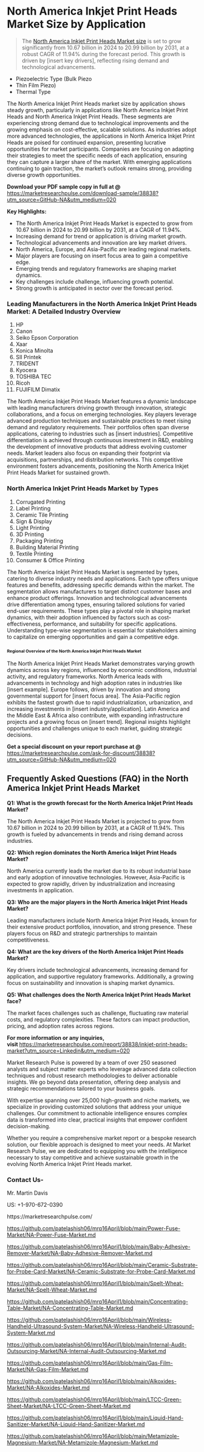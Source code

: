 <h1>North America Inkjet Print Heads Market&nbsp;Size by Application</h1><blockquote><p>The <a href="https://marketresearchpulse.com/download-sample/38838?utm_source=GitHub-NA&amp;utm_medium=020">North America Inkjet Print Heads Market size</a> is set to grow significantly from 10.67 billion in 2024 to 20.99 billion by 2031, at a robust CAGR of 11.94% during the forecast period. This growth is driven by [insert key drivers], reflecting rising demand and technological advancements.</p></blockquote><ul><li>Piezoelectric Type (Bulk Piezo <li> Thin Film Piezo) <li> Thermal Type</li></ul><p>The North America Inkjet Print Heads market size by application shows steady growth, particularly in applications like North America Inkjet Print Heads and North America Inkjet Print Heads. These segments are experiencing strong demand due to technological improvements and the growing emphasis on cost-effective, scalable solutions. As industries adopt more advanced technologies, the applications in North America Inkjet Print Heads are poised for continued expansion, presenting lucrative opportunities for market participants. Companies are focusing on adapting their strategies to meet the specific needs of each application, ensuring they can capture a larger share of the market. With emerging applications continuing to gain traction, the market’s outlook remains strong, providing diverse growth opportunities.</p><p><strong>Download your PDF sample copy in full at @ </strong><a href="https://marketresearchpulse.com/download-sample/38838?utm_source=GitHub-NA&amp;utm_medium=020">https://marketresearchpulse.com/download-sample/38838?utm_source=GitHub-NA&amp;utm_medium=020</a></p><p><strong>Key Highlights: </strong></p><ul><li>The North America Inkjet Print Heads Market is expected to grow from 10.67 billion in 2024 to 20.99 billion by 2031, at a CAGR of 11.94%.</li><li>Increasing demand for trend or application is driving market growth.</li><li>Technological advancements and innovation are key market drivers.</li><li>North America, Europe, and Asia-Pacific are leading regional markets.</li><li>Major players are focusing on insert focus area to gain a competitive edge.</li><li>Emerging trends and regulatory frameworks are shaping market dynamics.</li><li>Key challenges include challenge, influencing growth potential.</li><li>Strong growth is anticipated in sector over the forecast period.</li></ul><h3>Leading Manufacturers in the North America Inkjet Print Heads Market: A Detailed Industry Overview</h3><ol><li>HP</li><li>Canon</li><li>Seiko Epson Corporation</li><li>Xaar</li><li>Konica Minolta</li><li>SII Printek</li><li>TRIDENT</li><li>Kyocera</li><li>TOSHIBA TEC</li><li>Ricoh</li><li>FUJIFILM Dimatix</li></ol><div class="flex max-w-full flex-col flex-grow"><div class="min-h-8 text-message flex w-full flex-col items-end gap-2 whitespace-normal break-words [.text-message+&amp;]:mt-5" dir="auto" data-message-author-role="assistant" data-message-id="fd8432e4-4910-450d-b182-61b7bfb0a01f" data-message-model-slug="gpt-4o"><div class="flex w-full flex-col gap-1 empty:hidden first:pt-[3px]"><div class="markdown prose w-full break-words dark:prose-invert light"><p>The North America Inkjet Print Heads Market features a dynamic landscape with leading manufacturers driving growth through innovation, strategic collaborations, and a focus on emerging technologies. Key players leverage advanced production techniques and sustainable practices to meet rising demand and regulatory requirements. Their portfolios often span diverse applications, catering to industries such as [insert industries]. Competitive differentiation is achieved through continuous investment in R&amp;D, enabling the development of innovative products that address evolving customer needs. Market leaders also focus on expanding their footprint via acquisitions, partnerships, and distribution networks. This competitive environment fosters advancements, positioning the North America Inkjet Print Heads Market for sustained growth.</p></div></div></div></div><h3>North America Inkjet Print Heads Market by Types</h3><ol><li>Corrugated Printing <li> Label Printing <li> Ceramic Tile Printing <li> Sign & Display <li> Light Printing <li> 3D Printing <li> Packaging Printing <li> Building Material Printing <li> Textile Printing <li> Consumer & Office Printing</li></ol><div class="flex max-w-full flex-col flex-grow"><div class="min-h-8 text-message flex w-full flex-col items-end gap-2 whitespace-normal break-words [.text-message+&amp;]:mt-5" dir="auto" data-message-author-role="assistant" data-message-id="084470be-0bb7-4664-bddf-5156b4f41249" data-message-model-slug="gpt-4o-mini"><div class="flex w-full flex-col gap-1 empty:hidden first:pt-[3px]"><div class="markdown prose w-full break-words dark:prose-invert light"><p>The North America Inkjet Print Heads Market is segmented by types, catering to diverse industry needs and applications. Each type offers unique features and benefits, addressing specific demands within the market. The segmentation allows manufacturers to target distinct customer bases and enhance product offerings. Innovation and technological advancements drive differentiation among types, ensuring tailored solutions for varied end-user requirements. These types play a pivotal role in shaping market dynamics, with their adoption influenced by factors such as cost-effectiveness, performance, and suitability for specific applications. Understanding type-wise segmentation is essential for stakeholders aiming to capitalize on emerging opportunities and gain a competitive edge.</p></div></div></div></div><h3><span style="font-size: 11px;">Regional Overview of the North America Inkjet Print Heads Market</span></h3><div class="flex max-w-full flex-col flex-grow"><div class="min-h-8 text-message flex w-full flex-col items-end gap-2 whitespace-normal break-words [.text-message+&amp;]:mt-5" dir="auto" data-message-author-role="assistant" data-message-id="e9038762-ce64-4e30-91c9-9bd413514231" data-message-model-slug="gpt-4o-mini"><div class="flex w-full flex-col gap-1 empty:hidden first:pt-[3px]"><div class="markdown prose w-full break-words dark:prose-invert light"><p>The North America Inkjet Print Heads Market demonstrates varying growth dynamics across key regions, influenced by economic conditions, industrial activity, and regulatory frameworks. North America leads with advancements in technology and high adoption rates in industries like [insert example]. Europe follows, driven by innovation and strong governmental support for [insert focus area]. The Asia-Pacific region exhibits the fastest growth due to rapid industrialization, urbanization, and increasing investments in [insert industry/application]. Latin America and the Middle East &amp; Africa also contribute, with expanding infrastructure projects and a growing focus on [insert trend]. Regional insights highlight opportunities and challenges unique to each market, guiding strategic decisions.</p></div></div></div></div><p><strong>Get a special discount on your report purchase at @ </strong><a href="https://marketresearchpulse.com/ask-for-discount/38838?utm_source=GitHub-NA&amp;utm_medium=020">https://marketresearchpulse.com/ask-for-discount/38838?utm_source=GitHub-NA&amp;utm_medium=020</a></p><h2>Frequently Asked Questions (FAQ) in the North America Inkjet Print Heads Market</h2><p><strong>Q1: What is the growth forecast for the North America Inkjet Print Heads Market?</strong></p><p>The North America Inkjet Print Heads Market is projected to grow from 10.67 billion in 2024 to 20.99 billion by 2031, at a CAGR of 11.94%. This growth is fueled by advancements in trends and rising demand across industries.</p><p><strong>Q2: Which region dominates the North America Inkjet Print Heads Market?</strong></p><p>North America currently leads the market due to its robust industrial base and early adoption of innovative technologies. However, Asia-Pacific is expected to grow rapidly, driven by industrialization and increasing investments in application.</p><p><strong>Q3: Who are the major players in the North America Inkjet Print Heads Market?</strong></p><p>Leading manufacturers include North America Inkjet Print Heads, known for their extensive product portfolios, innovation, and strong presence. These players focus on R&amp;D and strategic partnerships to maintain competitiveness.</p><p><strong>Q4: What are the key drivers of the North America Inkjet Print Heads Market?</strong></p><p>Key drivers include technological advancements, increasing demand for application, and supportive regulatory frameworks. Additionally, a growing focus on sustainability and innovation is shaping market dynamics.</p><p><strong>Q5: What challenges does the North America Inkjet Print Heads Market face?</strong></p><p>The market faces challenges such as challenge, fluctuating raw material costs, and regulatory complexities. These factors can impact production, pricing, and adoption rates across regions.</p><p><strong>For more information or any inquiries, visit&nbsp;</strong><a href="https://marketresearchpulse.com/report/38838/inkjet-print-heads-market?utm_source=Linkedin&utm_medium=020">https://marketresearchpulse.com/report/38838/inkjet-print-heads-market?utm_source=Linkedin&utm_medium=020</a></p><p>Market Research Pulse is powered by a team of over 250 seasoned analysts and subject matter experts who leverage advanced data collection techniques and robust research methodologies to deliver actionable insights. We go beyond data presentation, offering deep analysis and strategic recommendations tailored to your business goals.</p><p>With expertise spanning over 25,000 high-growth and niche markets, we specialize in providing customized solutions that address your unique challenges. Our commitment to actionable intelligence ensures complex data is transformed into clear, practical insights that empower confident decision-making.</p><p>Whether you require a comprehensive market report or a bespoke research solution, our flexible approach is designed to meet your needs. At Market Research Pulse, we are dedicated to equipping you with the intelligence necessary to stay competitive and achieve sustainable growth in the evolving North America Inkjet Print Heads market.</p><h3><strong>Contact Us-</strong></h3><p>Mr. Martin Davis</p><p>US: +1-970-672-0390</p><p>https://marketresearchpulse.com/</p><p><a href="https://github.com/patelashish06/mrp16April/blob/main/Power-Fuse-Market/NA-Power-Fuse-Market.md">https://github.com/patelashish06/mrp16April/blob/main/Power-Fuse-Market/NA-Power-Fuse-Market.md</a></p><p><a href="https://github.com/patelashish06/mrp16April1/blob/main/Baby-Adhesive-Remover-Market/NA-Baby-Adhesive-Remover-Market.md">https://github.com/patelashish06/mrp16April1/blob/main/Baby-Adhesive-Remover-Market/NA-Baby-Adhesive-Remover-Market.md</a></p><p><a href="https://github.com/patelashish06/mrp16April/blob/main/Ceramic-Substrate-for-Probe-Card-Market/NA-Ceramic-Substrate-for-Probe-Card-Market.md">https://github.com/patelashish06/mrp16April/blob/main/Ceramic-Substrate-for-Probe-Card-Market/NA-Ceramic-Substrate-for-Probe-Card-Market.md</a></p><p><a href="https://github.com/patelashish06/mrp16April1/blob/main/Spelt-Wheat-Market/NA-Spelt-Wheat-Market.md">https://github.com/patelashish06/mrp16April1/blob/main/Spelt-Wheat-Market/NA-Spelt-Wheat-Market.md</a></p><p><a href="https://github.com/patelashish06/mrp16April1/blob/main/Concentrating-Table-Market/NA-Concentrating-Table-Market.md">https://github.com/patelashish06/mrp16April1/blob/main/Concentrating-Table-Market/NA-Concentrating-Table-Market.md</a></p><p><a href="https://github.com/patelashish06/mrp16April/blob/main/Wireless-Handheld-Ultrasound-System-Market/NA-Wireless-Handheld-Ultrasound-System-Market.md">https://github.com/patelashish06/mrp16April/blob/main/Wireless-Handheld-Ultrasound-System-Market/NA-Wireless-Handheld-Ultrasound-System-Market.md</a></p><p><a href="https://github.com/patelashish06/mrp16April1/blob/main/Internal-Audit-Outsourcing-Market/NA-Internal-Audit-Outsourcing-Market.md">https://github.com/patelashish06/mrp16April1/blob/main/Internal-Audit-Outsourcing-Market/NA-Internal-Audit-Outsourcing-Market.md</a></p><p><a href="https://github.com/patelashish06/mrp16April/blob/main/Gas-Film-Market/NA-Gas-Film-Market.md">https://github.com/patelashish06/mrp16April/blob/main/Gas-Film-Market/NA-Gas-Film-Market.md</a></p><p><a href="https://github.com/patelashish06/mrp16April1/blob/main/Alkoxides-Market/NA-Alkoxides-Market.md">https://github.com/patelashish06/mrp16April1/blob/main/Alkoxides-Market/NA-Alkoxides-Market.md</a></p><p><a href="https://github.com/patelashish06/mrp16April/blob/main/LTCC-Green-Sheet-Market/NA-LTCC-Green-Sheet-Market.md">https://github.com/patelashish06/mrp16April/blob/main/LTCC-Green-Sheet-Market/NA-LTCC-Green-Sheet-Market.md</a></p><p><a href="https://github.com/patelashish06/mrp16April1/blob/main/Liquid-Hand-Sanitizer-Market/NA-Liquid-Hand-Sanitizer-Market.md">https://github.com/patelashish06/mrp16April1/blob/main/Liquid-Hand-Sanitizer-Market/NA-Liquid-Hand-Sanitizer-Market.md</a></p><p><a href="https://github.com/patelashish06/mrp16April/blob/main/Metamizole-Magnesium-Market/NA-Metamizole-Magnesium-Market.md">https://github.com/patelashish06/mrp16April/blob/main/Metamizole-Magnesium-Market/NA-Metamizole-Magnesium-Market.md</a></p>